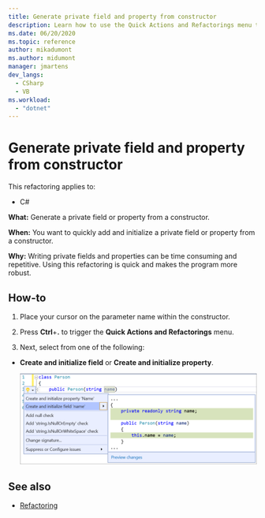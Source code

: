```yaml
--- 
title: Generate private field and property from constructor
description: Learn how to use the Quick Actions and Refactorings menu to generate a private field or property from a constructor.
ms.date: 06/20/2020 
ms.topic: reference 
author: mikadumont
ms.author: midumont
manager: jmartens 
dev_langs: 
  - CSharp 
  - VB
ms.workload:  
  - "dotnet" 
--- 
```

# Generate private field and property from constructor

This refactoring applies to: 

- C# 

**What:** Generate a private field or property from a constructor. 

**When:** You want to quickly add and initialize a private field or property from a constructor.

**Why:** Writing private fields and properties can be time consuming and repetitive. Using this refactoring is quick and makes the program more robust.

## How-to 

1. Place your cursor on the parameter name within the constructor.

2. Press **Ctrl**+**.** to trigger the **Quick Actions and Refactorings** menu.
   
3. Next, select from one of the following:

- **Create and initialize field** or **Create and initialize property**.

   ![Generate private field from constructor](media/generate-private-field-from-constructor.png)

## See also 

- [Refactoring](../refactoring-in-visual-studio.md)
